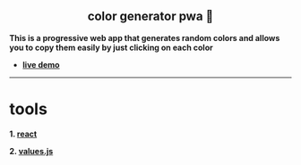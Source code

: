<h2 style="text-align:center">color generator pwa 📱</h2>



__This is a progressive web app that generates random colors and allows you to copy them easily by just clicking on each color__


* [__live demo__](https://color-generator-pwa.netlify.app)

____

# tools

__1. [react](https://react.dev)__

__2. [values.js](https://noeldelgado.github.io/values.js/)__

